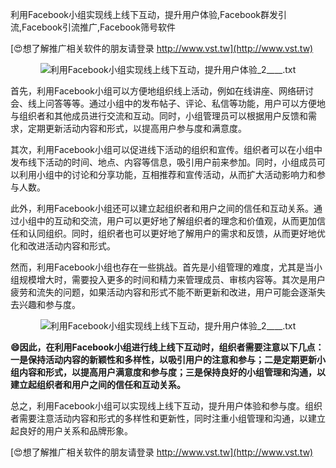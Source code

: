 利用Facebook小组实现线上线下互动，提升用户体验,Facebook群发引流,Facebook引流推广,Facebook筛号软件

[😍想了解推广相关软件的朋友请登录 http://www.vst.tw](http://www.vst.tw)

 <center><img src="https://vst.tw/MP4/tuiguang/png/1.png" alt="利用Facebook小组实现线上线下互动，提升用户体验_2____.txt"></center>

首先，利用Facebook小组可以方便地组织线上活动，例如在线讲座、网络研讨会、线上问答等等。通过小组中的发布帖子、评论、私信等功能，用户可以方便地与组织者和其他成员进行交流和互动。同时，小组管理员可以根据用户反馈和需求，定期更新活动内容和形式，以提高用户参与度和满意度。

其次，利用Facebook小组可以促进线下活动的组织和宣传。组织者可以在小组中发布线下活动的时间、地点、内容等信息，吸引用户前来参加。同时，小组成员可以利用小组中的讨论和分享功能，互相推荐和宣传活动，从而扩大活动影响力和参与人数。

此外，利用Facebook小组还可以建立起组织者和用户之间的信任和互动关系。通过小组中的互动和交流，用户可以更好地了解组织者的理念和价值观，从而更加信任和认同组织。同时，组织者也可以更好地了解用户的需求和反馈，从而更好地优化和改进活动内容和形式。

然而，利用Facebook小组也存在一些挑战。首先是小组管理的难度，尤其是当小组规模增大时，需要投入更多的时间和精力来管理成员、审核内容等。其次是用户疲劳和流失的问题，如果活动内容和形式不能不断更新和改进，用户可能会逐渐失去兴趣和参与度。

 <center><img src="https://vst.tw/MP4/tuiguang/png/1.png" alt="利用Facebook小组实现线上线下互动，提升用户体验_2____.txt"></center>

**😄因此，在利用Facebook小组进行线上线下互动时，组织者需要注意以下几点：一是保持活动内容的新颖性和多样性，以吸引用户的注意和参与；二是定期更新小组内容和形式，以提高用户满意度和参与度；三是保持良好的小组管理和沟通，以建立起组织者和用户之间的信任和互动关系。**

总之，利用Facebook小组可以实现线上线下互动，提升用户体验和参与度。组织者需要注意活动内容和形式的多样性和更新性，同时注重小组管理和沟通，以建立起良好的用户关系和品牌形象。

[😍想了解推广相关软件的朋友请登录 http://www.vst.tw](http://www.vst.tw)



